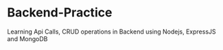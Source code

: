 # Backend-Practice
Learning Api Calls, CRUD operations in Backend using Nodejs, ExpressJS and MongoDB
